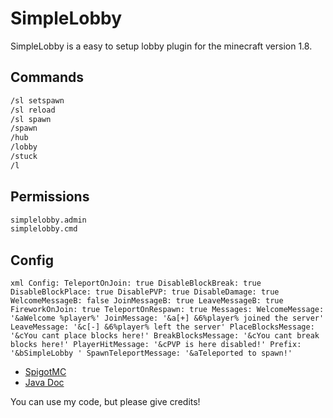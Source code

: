 # SimpleLobby

SimpleLobby is a easy to setup lobby plugin for the minecraft version 1.8.


## Commands

```xml
/sl setspawn
/sl reload
/sl spawn
/spawn
/hub
/lobby
/stuck
/l
```

## Permissions

```xml
simplelobby.admin
simplelobby.cmd
```

## Config

``xml
Config:
  TeleportOnJoin: true
  DisableBlockBreak: true
  DisableBlockPlace: true
  DisablePVP: true
  DisableDamage: true
  WelcomeMessageB: false
  JoinMessageB: true
  LeaveMessageB: true
  FireworkOnJoin: true
  TeleportOnRespawn: true
Messages:
  WelcomeMessage: '&aWelcome %player%'
  JoinMessage: '&a[+] &6%player% joined the server'
  LeaveMessage: '&c[-] &6%player% left the server'
  PlaceBlocksMessage: '&cYou cant place blocks here!'
  BreakBlocksMessage: '&cYou cant break blocks here!'
  PlayerHitMessage: '&cPVP is here disabled!'
  Prefix: '&bSimpleLobby '
  SpawnTeleportMessage: '&aTeleported to spawn!'
  ``

- [SpigotMC](https://www.spigotmc.org/resources/simplelobby-1-8-x.105614/)
- [Java Doc](https://cozy-faun-fb7369.netlify.app)

You can use my code, but please give credits!
